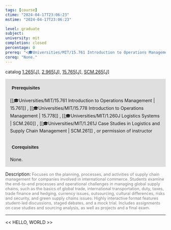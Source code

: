 ```yaml
---
tags: [course]
ctime: "2024-04-17T23:06:23"
mstime: "2024-04-17T23:06:23"

level: graduate
subject: 
university: mit
completion: closed
percentage: 0
prereq: "<🎓Universities/MIT/15.761 Introduction to Operations Management> , <🎓Universities/MIT/15.778 Introduction to Operations Management> , <🎓Universities/MIT/1.260J Logistics Systems> , <🎓Universities/MIT/1.261J Case Studies in Logistics and Supply Chain Management> , or permission of instructor"
coreq: "None."
---
```


catalog [1.265[J]](http://student.mit.edu/catalog/m1b.html#1.265), [2.965[J]](http://student.mit.edu/catalog/m2c.html#2.965), [15.765[J]](http://student.mit.edu/catalog/m15c.html#15.765), [SCM.265[J]](http://student.mit.edu/catalog/mSCMa.html#SCM.265)

<span style="display: block; padding: 15px; background-color: rgb(100, 100, 100, 0.2);"><font id="m_prereq251_0" style="display: block; font-family: Arial, sans-serif; font-weight: bold; padding: 5px">Prerequisites</font><br><span id="prereq251_0">[[🎓Universities/MIT/15.761 Introduction to Operations Management | 15.761]] , [[🎓Universities/MIT/15.778 Introduction to Operations Management | 15.778]] , [[🎓Universities/MIT/1.260J Logistics Systems | SCM.260]] , [[🎓Universities/MIT/1.261J Case Studies in Logistics and Supply Chain Management | SCM.261]] , or permission of instructor</span></span>
<span style="display: block; padding: 15px; background-color: rgb(100, 100, 100, 0.2);"><font id="m_coreq251_0" style="display: block; font-family: Arial, sans-serif; font-weight: bold; padding: 5px">Corequisites</font><br><span id="coreq251_0">None.</span></span>

<font style="">Description:</font>
<font style="color: grey; font-size: 0.8rem;">Focuses on the planning, processes, and activities of supply chain management for companies involved in international commerce. Students examine the end-to-end processes and operational challenges in managing global supply chains, such as the basics of global trade, international transportation, duty, taxes, trade finance and hedging, currency issues, outsourcing, cultural differences, risks and security, and green supply chains issues. Highly interactive format features student-led discussions, staged debates, and a mock trial. Includes assignments on case studies and sourcing analysis, as well as projects and a final exam.</font>



---

<< HELLO, WORLD >>
